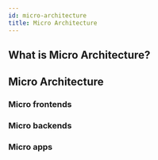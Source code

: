 ```yaml
---
id: micro-architecture
title: Micro Architecture
---
```


## What is Micro Architecture?



## Micro Architecture


### Micro frontends


### Micro backends


### Micro apps



